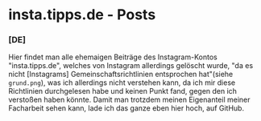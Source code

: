 # insta.tipps.de - Posts
### [DE]   
Hier findet man alle ehemaigen Beiträge des Instagram-Kontos "insta.tipps.de", welches von Instagram allerdings gelöscht wurde, "da es nicht [Instagrams] Gemeinschaftsrichtlinien entsprochen hat"(siehe `grund.png`), was ich allerdings nicht verstehen kann, da ich mir diese Richtlinien durchgelesen habe und keinen Punkt fand, gegen den ich verstoßen haben könnte. Damit man trotzdem meinen Eigenanteil meiner Facharbeit sehen kann, lade ich das ganze eben hier hoch, auf GitHub.
